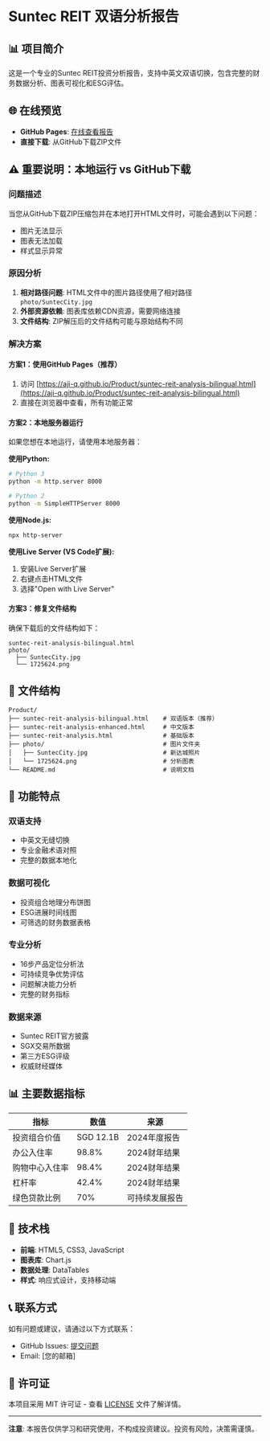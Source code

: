 # Suntec REIT 双语分析报告

## 📊 项目简介

这是一个专业的Suntec REIT投资分析报告，支持中英文双语切换，包含完整的财务数据分析、图表可视化和ESG评估。

## 🌐 在线预览

- **GitHub Pages**: [在线查看报告](https://aji-q.github.io/Product/suntec-reit-analysis-bilingual.html)
- **直接下载**: 从GitHub下载ZIP文件

## ⚠️ 重要说明：本地运行 vs GitHub下载

### 问题描述
当您从GitHub下载ZIP压缩包并在本地打开HTML文件时，可能会遇到以下问题：
- 图片无法显示
- 图表无法加载
- 样式显示异常

### 原因分析
1. **相对路径问题**: HTML文件中的图片路径使用了相对路径 `photo/SuntecCity.jpg`
2. **外部资源依赖**: 图表库依赖CDN资源，需要网络连接
3. **文件结构**: ZIP解压后的文件结构可能与原始结构不同

### 解决方案

#### 方案1：使用GitHub Pages（推荐）
1. 访问 [https://aji-q.github.io/Product/suntec-reit-analysis-bilingual.html](https://aji-q.github.io/Product/suntec-reit-analysis-bilingual.html)
2. 直接在浏览器中查看，所有功能正常

#### 方案2：本地服务器运行
如果您想在本地运行，请使用本地服务器：

**使用Python:**
```bash
# Python 3
python -m http.server 8000

# Python 2
python -m SimpleHTTPServer 8000
```

**使用Node.js:**
```bash
npx http-server
```

**使用Live Server (VS Code扩展):**
1. 安装Live Server扩展
2. 右键点击HTML文件
3. 选择"Open with Live Server"

#### 方案3：修复文件结构
确保下载后的文件结构如下：
```
suntec-reit-analysis-bilingual.html
photo/
  ├── SuntecCity.jpg
  └── 1725624.png
```

## 📁 文件结构

```
Product/
├── suntec-reit-analysis-bilingual.html    # 双语版本（推荐）
├── suntec-reit-analysis-enhanced.html     # 中文版本
├── suntec-reit-analysis.html              # 基础版本
├── photo/                                 # 图片文件夹
│   ├── SuntecCity.jpg                     # 新达城照片
│   └── 1725624.png                        # 分析图表
└── README.md                              # 说明文档
```

## 🚀 功能特点

### 双语支持
- 中英文无缝切换
- 专业金融术语对照
- 完整的数据本地化

### 数据可视化
- 投资组合地理分布饼图
- ESG进展时间线图
- 可筛选的财务数据表格

### 专业分析
- 16步产品定位分析法
- 可持续竞争优势评估
- 问题解决能力分析
- 完整的财务指标

### 数据来源
- Suntec REIT官方披露
- SGX交易所数据
- 第三方ESG评级
- 权威财经媒体

## 📊 主要数据指标

| 指标 | 数值 | 来源 |
|------|------|------|
| 投资组合价值 | SGD 12.1B | 2024年度报告 |
| 办公入住率 | 98.8% | 2024财年结果 |
| 购物中心入住率 | 98.4% | 2024财年结果 |
| 杠杆率 | 42.4% | 2024财年结果 |
| 绿色贷款比例 | 70% | 可持续发展报告 |

## 🔧 技术栈

- **前端**: HTML5, CSS3, JavaScript
- **图表库**: Chart.js
- **数据处理**: DataTables
- **样式**: 响应式设计，支持移动端

## 📞 联系方式

如有问题或建议，请通过以下方式联系：
- GitHub Issues: [提交问题](https://github.com/Aji-Q/Product/issues)
- Email: [您的邮箱]

## 📄 许可证

本项目采用 MIT 许可证 - 查看 [LICENSE](LICENSE) 文件了解详情。

---

**注意**: 本报告仅供学习和研究使用，不构成投资建议。投资有风险，决策需谨慎。 